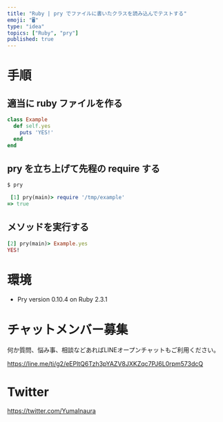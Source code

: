 ```yaml
---
title: "Ruby | pry でファイルに書いたクラスを読み込んでテストする"
emoji: "🖥"
type: "idea"
topics: ["Ruby", "pry"]
published: true
---
```


# 手順

## 適当に ruby ファイルを作る

```rb:/tmp/example.rb
class Example
  def self.yes
    puts 'YES!'
  end
end
```

## pry を立ち上げて先程の require する

```bash
$ pry
```

```rb
 [1] pry(main)> require '/tmp/example'
=> true
```

## メソッドを実行する

```rb
[2] pry(main)> Example.yes
YES!
```

# 環境

- Pry version 0.10.4 on Ruby 2.3.1








<!-- Update From Qiita API -->

# チャットメンバー募集


何か質問、悩み事、相談などあればLINEオープンチャットもご利用ください。

https://line.me/ti/g2/eEPltQ6Tzh3pYAZV8JXKZqc7PJ6L0rpm573dcQ





# Twitter


https://twitter.com/YumaInaura


<!-- Update From Qiita API -->


